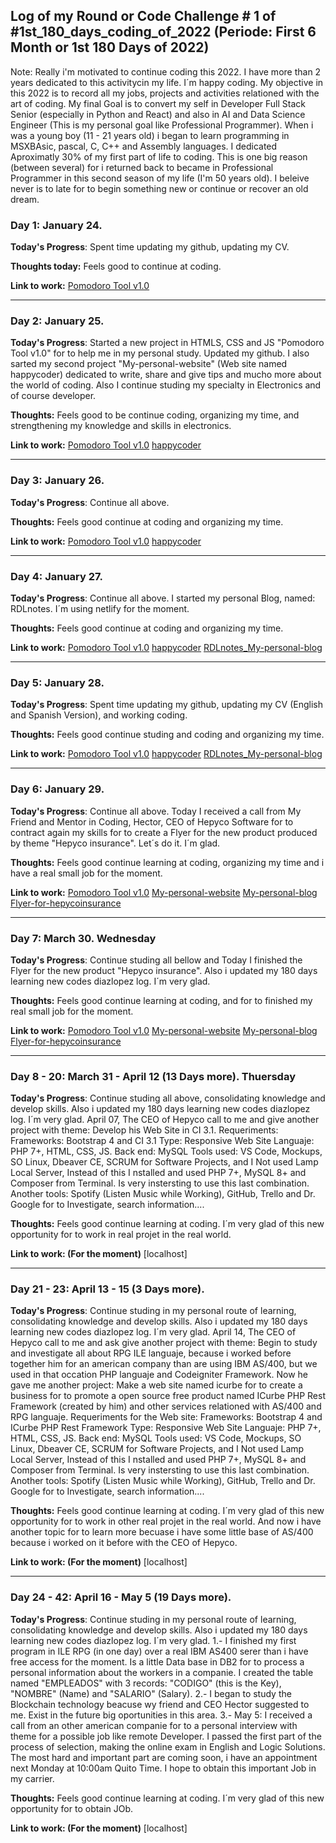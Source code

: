 
## Log of my Round or Code Challenge # 1 of #1st_180_days_coding_of_2022 (Periode: First 6 Month or 1st 180 Days of 2022)

Note: Really i'm motivated to continue coding this 2022. I have more than 2 years dedicated to this activitycin my life. I´m happy coding. My objective in this 2022 is to record all my jobs, projects and activities relationed with the art of coding. My final Goal is to convert my self in Developer Full Stack Senior (especially in Python and React) and also in AI and Data Science Engineer (This is my personal goal like Professional Programmer). When i was a young boy (11 - 21 years old) i began to learn programming in MSXBAsic, pascal, C, C++ and Assembly languages. I dedicated Aproximatly 30% of my first part of life to coding. This is one big reason (between several) for i returned back to became in Professional Programmer in this second season of my life (I'm 50 years old). I beleive never is to late for to begin something new or continue or recover an old dream.    

### Day 1: January 24. 

**Today's Progress**: Spent time updating my github, updating my CV. 

**Thoughts today:** Feels good to continue at coding.

**Link to work:** [Pomodoro Tool v1.0](https://github.com/ronnynations21/Pomodoro-tool-v1.0)
*******************************************************************************************************************************************
### Day 2: January 25. 

**Today's Progress**: Started a new project in HTMLS, CSS and JS "Pomodoro Tool v1.0" for to help me in my personal study. Updated my github. I also sarted my second project "My-personal-website" (Web site named happycoder) dedicated to write, share and give tips and mucho more about the world of coding. Also I continue studing my specialty in Electronics and of course developer.

**Thoughts:** Feels good to be continue coding, organizing my time, and strengthening my knowledge and skills in electronics.

**Link to work:** [Pomodoro Tool v1.0](https://github.com/ronnynations21/Pomodoro-tool-v1.0)
                  [happycoder](https://github.com/ronnynations21/Happycoder)  
*******************************************************************************************************************************************
### Day 3: January 26. 

**Today's Progress**: Continue all above.

**Thoughts:** Feels good continue at coding and organizing my time.

**Link to work:** [Pomodoro Tool v1.0](https://github.com/ronnynations21/Pomodoro-tool-v1.0)
                  [happycoder](https://github.com/ronnynations21/Happycoder)  
******************************************************************************************************************************************
### Day 4: January 27. 

**Today's Progress**: Continue all above. I started my personal Blog, named: RDLnotes. I´m using netlify for the moment. 

**Thoughts:** Feels good continue at coding and organizing my time.

**Link to work:** [Pomodoro Tool v1.0](https://github.com/ronnynations21/Pomodoro-tool-v1.0)
                  [happycoder](https://github.com/ronnynations21/Happycoder) 
                  [RDLnotes_My-personal-blog](https://github.com/ronnynations21/RDLnotes_My_personal_blog)
******************************************************************************************************************************************
### Day 5: January 28. 

**Today's Progress**: Spent time updating my github, updating my CV (English and Spanish Version), and working coding. 

**Thoughts:** Feels good continue studing and coding and organizing my time.

**Link to work:** [Pomodoro Tool v1.0](https://github.com/ronnynations21/Pomodoro-tool-v1.0)
                  [happycoder](https://github.com/ronnynations21/Happycoder) 
                  [RDLnotes_My-personal-blog](https://github.com/ronnynations21/RDLnotes_My_personal_blog)
******************************************************************************************************************************************
### Day 6: January 29. 

**Today's Progress**: Continue all above. Today I received a call from My Friend and Mentor in Coding, Hector, CEO of Hepyco Software for to contract again my skills for to create a Flyer for the new product produced by theme "Hepyco insurance". Let´s do it. I´m glad.

**Thoughts:** Feels good continue learning at coding, organizing my time and i have a real small job for the moment. 

**Link to work:** [Pomodoro Tool v1.0](https://github.com/ronnynations21/Pomodoro-tool-v1.0)
                  [My-personal-website](https://github.com/ronnynations21/My-personal-website)
                  [My-personal-blog](https://github.com/ronnynations21/My-personal-blog)
                  [Flyer-for-hepycoinsurance](https://hepyco.com/page-seguros.html)
                  
******************************************************************************************************************************************
### Day 7: March 30. Wednesday

**Today's Progress**: Continue studing all bellow and Today I finished the Flyer for the new product "Hepyco insurance". Also i updated my 180 days learning new codes diazlopez log. I´m very glad.

**Thoughts:** Feels good continue learning at coding, and for to finished my real small job for the moment. 

**Link to work:** [Pomodoro Tool v1.0](https://github.com/ronnynations21/Pomodoro-tool-v1.0)
                  [My-personal-website](https://github.com/ronnynations21/My-personal-website)
                  [My-personal-blog](https://github.com/ronnynations21/My-personal-blog)
                  [Flyer-for-hepycoinsurance](https://hepyco.com/page-seguros.html)
                  
******************************************************************************************************************************************
### Day 8 - 20: March 31 - April 12 (13 Days more). Thuersday

**Today's Progress**: Continue studing all above, consolidating knowledge and develop skills. Also i updated my 180 days learning new codes diazlopez log. I´m very glad. 
April 07, The CEO of Hepyco call to me and give another project with theme: Develop his Web Site in CI 3.1.
Requeriments:
Frameworks: Bootstrap 4 and CI 3.1
Type: Responsive Web Site 
Languaje: PHP 7+, HTML, CSS, JS.
Back end: MySQL
Tools used: VS Code, Mockups, SO Linux, Dbeaver CE, SCRUM for Software Projects, and I Not used Lamp Local Server, Instead of this I nstalled and used PHP 7+, MySQL 8+ and Composer from Terminal. Is very instersting to use this last combination. Another tools: Spotify (Listen Music while Working), GitHub, Trello and Dr. Google for to Investigate, search information....

**Thoughts:** Feels good continue learning at coding. I´m very glad of this new opportunity for to work in real projet in the real world. 

**Link to work: (For the moment)** [localhost]
*******************************************************************************************************************************************
### Day 21 - 23: April 13 - 15 (3 Days more). 

**Today's Progress**: Continue studing in my personal route of learning, consolidating knowledge and develop skills. Also i updated my 180 days learning new codes diazlopez log. I´m very glad. 
April 14, The CEO of Hepyco call to me and ask give another project with theme: Begin to study and investigate all about RPG ILE languaje, because i worked before together him for an american company than are using IBM AS/400, but we used in that occation PHP languaje and Codeigniter Framework. Now he gave me another project: Make a web site named icurbe for to create a business for to promote a open source free product named ICurbe PHP Rest Framework (created by him) and other services relationed with AS/400 and RPG languaje. 
Requeriments for the Web site:
Frameworks: Bootstrap 4 and ICurbe PHP Rest Framework
Type: Responsive Web Site 
Languaje: PHP 7+, HTML, CSS, JS.
Back end: MySQL
Tools used: VS Code, Mockups, SO Linux, Dbeaver CE, SCRUM for Software Projects, and I Not used Lamp Local Server, Instead of this I nstalled and used PHP 7+, MySQL 8+ and Composer from Terminal. Is very instersting to use this last combination. Another tools: Spotify (Listen Music while Working), GitHub, Trello and Dr. Google for to Investigate, search information....

**Thoughts:** Feels good continue learning at coding. I´m very glad of this new opportunity for to work in other real projet in the real world. And now i have another topic for to learn more becuase i have some little base of AS/400 because i worked on it before with the CEO of Hepyco. 

**Link to work: (For the moment)** [localhost]
*******************************************************************************************************************************************

### Day 24 - 42: April 16 - May 5 (19 Days more). 

**Today's Progress**: Continue studing in my personal route of learning, consolidating knowledge and develop skills. Also i updated my 180 days learning new codes diazlopez log. I´m very glad. 
1.- I finished my first program in ILE RPG (in one day) over a real IBM AS400 serer than i have free access for the moment. Is a little Data base in DB2 for to process a personal information about the workers in a companie. I created the table named "EMPLEADOS" with 3 records: "CODIGO" (this is the Key), "NOMBRE" (Name) and "SALARIO" (Salary). 
2.- I began to study the Blockchain technology beacuse wy friend and CEO Hector suggested to me. Exist in the future big oportunities in this area.
3.- May 5: I received a call from an other american companie for to a personal interview with theme for a possible job like remote Developer. I passed the first part of the process of selection, making the online exam in English and Logic Solutions. The most hard and important part are coming soon, i have an appointment next Monday at 10:00am Quito Time. I hope to obtain this important Job in my carrier. 

**Thoughts:** Feels good continue learning at coding. I´m very glad of this new opportunity for to obtain JOb. 

**Link to work: (For the moment)** [localhost]
